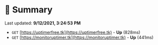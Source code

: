 # 📖 Summary
Last updated: **9/12/2021, 3:24:53 PM**

- `GET` [https://uptimerfree.tk](https://uptimerfree.tk) - **Up** (828ms)
- `GET` [https://monitoruptimer.tk](https://monitoruptimer.tk) - **Up** (441ms)
